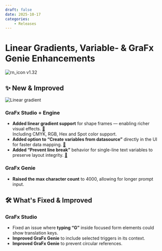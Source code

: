 ```yaml
---
draft: false
date: 2025-10-17
categories: 
    - Releases
---
```


# Linear Gradients, Variable- & GraFx Genie Enhancements

![rn_icon](/assets/icon-GraFx-Studio.svg) <span class="version-label">v1.32</span>

## ✨ New & Improved

![Linear gradient](/release-notes/releasenotesassets/gradient.png)

### GraFx Studio + Engine
- **Added linear gradient support** for shape frames — enabling richer visual effects.  [📖](/GraFx-Studio/guides/gradients/)  
Including CMYK, RGB, Hex and Spot color support.  
- **Added option to “Create variables from datasource”** directly in the UI for faster data mapping.  [📖](/GraFx-Studio/guides/template-variables/define/#create-variables-from-a-linked-datasource)  
- **Added “Prevent line break”** behavior for single-line text variables to preserve layout integrity.  [📖](/GraFx-Studio/guides/template-variables/single-line-text/#set-general-properties)  

### GraFx Genie
- **Raised the max character count** to 4000, allowing for longer prompt input.  

## 🛠️ What's Fixed & Improved

### GraFx Studio
- Fixed an issue where **typing “G”** inside focused form elements could show translation keys.  
- **Improved GraFx Genie** to include selected triggers in its context.  
- **Improved GraFx Genie** to prevent circular references.  